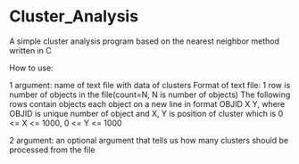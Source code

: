 # Cluster_Analysis
A simple cluster analysis program based on the nearest neighbor method written in C

How to use:

1 argument: name of text file with data of clusters 
Format of text file:
1 row is number of objects in the file(count=N, N is number of objects) 
The following rows contain objects each object on a new line in format OBJID X Y, where OBJID is unique number of object and X, Y is position of cluster which is 0 <= X <= 1000, 0 <= Y <= 1000

2 argument: an optional argument that tells us how many clusters should be processed from the file
